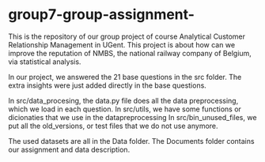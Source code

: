 # group7-group-assignment-

This is the repository of our group project of course Analytical Customer Relationship Management in UGent. This project is about how can we improve the reputation of NMBS, the national railway company of Belgium, via statistical analysis. 

In our project, we answered the 21 base questions in the src folder. The extra insights were
just added directly in the base questions. 

In src/data_procesing, the data.py file does all the data preprocessing, which we load in each question.
In src/utils, we have some functions or dicionaties that we use in the datapreprocessing
In src/bin_unused_files, we put all the old_versions, or test files that we do not use anymore. 

The used datasets are all in the Data folder.
The Documents folder contains our assignment and data description. 